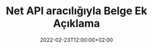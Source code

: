 ---
############################# Static ############################
layout: "product"
date: 2022-02-23T12:00:00+02:00
draft: false

product: "Annotation"
product_tag: "annotation"
platform: "Net"
platform_tag: "net"

############################# Head ############################
head_title: "Net Belge Ek Açıklama API'sı | PDF Word Excel PPTX Görüntülerini Görüntüleyin ve Açıklama Ekleyin"
head_description: "Net Belge Ek Açıklama API'sı. PDF Word DOCX, Excel XLSX, PPTX, EML EMLX, VSS VSD, OTP, CAD ve görüntü dosyası biçimlerini görüntüleyin, etiketleyin, yorumlayın ve açıklama ekleyin."

############################# Header ##########################
title: "Net API aracılığıyla Belge Ek Açıklama"
description: "Herhangi bir harici yazılım yüklemeden PDF, HTML, MS Office ve diğer belge biçimlerini Görüntüleme ve Açıklama Ekleme özelliklerine sahip Net Uygulamaları oluşturun."
button:
    enable: true
    icon: "fas fa-arrow-down"
    label: "Ücretsiz deneme sürümünü indirin"
    link: "https://downloads.groupdocs.com/annotation/net"

############################# SubMenu #########################
submenu:
    enable: true
    
    left:
        img_alt: "GroupDocs.Annotation for Net"
        image: "https://www.groupdocs.cloud/templates/groupdocs/images/product-logos/groupdocs-annotation-net.png"
        product: "GroupDocs.Annotation"
        platform: "Net"

    middle:
        button:
            # button loop
            - link: "#features"
              text: "Özellikler"

            # button loop
            - link: "https://products.groupdocs.app/annotation"
              text: "Canlı Demolar"

            # button loop
            - link: "https://purchase.groupdocs.com/pricing/annotation/net"
              text: "Fiyatlandırma"

    right:
        link_download: "https://downloads.groupdocs.com/annotation"
        link_learn: "https://docs.groupdocs.com/annotation/net/"
        link_buy: "https://purchase.groupdocs.com"

############################# Overview ############################
overview:
    enable: true
    content: |
      GroupDocs.Annotation Net API, Android, MacOS, Linux, Windows gibi farklı platformlarda ve işletim sistemlerinde belgelerdeki açıklamalarla çalışmanıza olanak sağlayan bir üründür. GroupDocs.Annotation, birçok avantaj sağlayan basit API'ye sahip bir kitaplık sağlar: örneğin, verileri gizli tutmanız veya kitaplıkla çalışmak için ne kadar güce ihtiyacınız olduğunu seçmeniz veya ek açıklamalarla çalışmayı kısmen değiştirmeniz gerekiyorsa, kitaplık çok hafif ve esnek.

      GroupDocs.Annotation for Net API, aşağıdakileri içeren farklı açıklama türleri ile çalışmanıza olanak tanır: Metin, Çoklu Çizgi, Alan, Alt Çizgi, Nokta, Filigran, Ok, Elips, Metin Değiştirme, Mesafe, Metin Alanı, Kaynak Düzeltme vb. PDF, HTML, Microsoft Office Word, Excel elektronik tabloları, PowerPoint sunumları, Visio, Outlook e-postaları, resimler, meta dosyaları, CAD çizimi ve diğer çeşitli biçimler gibi popüler belge biçimleri. API, belge sayfalarının küçük resimlerini alma yeteneği sağlar ve açıklamaların PDF dosyalarına ve dosyalarından içe ve dışa aktarılmasını destekler.

      Kitaplığı kullanarak, belgelerden açıklamalar ekleyebilir, düzenleyebilir, ayıklayabilir ve silebilirsiniz, belgeleri döndürebilir, küçük resim çözümünü değiştirebilirsiniz ve bu, tüm olasılıkların tam listesi değildir. Ayrıca, desteklenen tüm belge biçimlerindeki gereksinimlerinize göre açıklama özelliklerini özelleştirmek için kapsamlı bir veri nesneleri seti sunar.

      GroupDocs.Annotation for Net API ile çalışmak çok basittir ve yalnızca birkaç temel adımdan oluşur. İlk önce bir lisans ayarlamanız, ardından çalışmak istediğiniz dosyayı seçmeniz, ardından belge ek açıklamalarıyla (sil/düzenle/ayıkla/sil) bir şekilde değiştirip sonucu kaydetmeniz gerekir. Daha fazla bilgi için lütfen ürün belgelerine veya örnek setimize bakın.
      
      GroupDocs.Annotation düzenli olarak güncellenir ve müşterileri için destek sağlar, bize her zaman soru sorabilir veya fikirlerinizi gönderebilir veya yeni bir şey için ihtiyaçlarınızı bize anlatabilirsiniz ve biz de bunu yeni sürümlerimizde memnuniyetle uygulayacağız.
    tabs:
      enable: true
      
      ## TAB ONE ##
      tab_one:
        description: |
          Aşağıda GroupDocs.Annotation for Net'e genel bir bakış yer almaktadır:
      
        right:
          enable: true
          icon: "fab fa-html5"
          title:  genel bakış
          content: |
            * Açıklama Ekle
            * Açıklamaları Dışa Aktar 
            * Açıklamaları İçe Aktar
            * Yanıt Bazlı Yorumlar
            * Açıklama Uyumluluğu
      
      ## TAB TWO ##
      tab_two:
        description: |
          GroupDocs.Annotation for Net, aşağıdakiler dahil tüm popüler [belge dosyası biçimlerini](https://docs.groupdocs.com/annotation/Net/supported-document-formats/) destekler: Microsoft Office, PDF, resimler ve diğerleri.

        left:
          enable: true
          table:
            # table loop
            - title: "Microsoft Office Formats"
              content: |
                * **Word**: [DOC](/annotation/net/doc/), [DOCX](/annotation/net/docx/), [DOCM](/annotation/net/docm/), [DOT](/annotation/net/dot/), [DOTX](/annotation/net/dotx/), [RTF](/annotation/net/rtf/)
                * **Excel**: [XLS](/annotation/net/xls/), [XLSX](/annotation/net/xlsx/), [XLSB](/annotation/net/xlsb/), [XLSM](/annotation/net/xlsm/)
                * **PowerPoint**: [PPT](/annotation/net/ppt/), [PPTX](/annotation/net/pptx/), [PPS](/annotation/net/pps/), [PPSX](/annotation/net/ppsx/), [POTM](/annotation/net/potm/), [POTX](/annotation/net/potx/), [PPSM](/annotation/net/ppsm/), [PPTM](/annotation/net/pptm/), [WMF](/annotation/net/wmf/), [EMF](/annotation/net/emf/)
                * **Outlook**: [EML](/annotation/net/eml/), [EMLX](/annotation/net/emlx/), [MSG](/annotation/net/msg/)
                * **Visio**: [VSS](/annotation/net/vss/), [VST](/annotation/net/vst/), [VSD](/annotation/net/vsd/), [VSDX](/annotation/net/vsdx/), [VSX](/annotation/net/vsx/)

        right:
          enable: true
          table:
            # table loop
            - title: "Other Formats"
              content: |
                * **Portable**: [PDF](/annotation/net/pdf/) (PDF/A-1a, PDF/A-1b, PDF/A-2a)
                * **OpenDocument**: [ODT](/annotation/net/odt/), [ODS](/annotation/net/ods/), [ODP](/annotation/net/odp/)
                * **Images**: [BMP](/annotation/net/bmp/), [JPG](/annotation/net/jpg/), [JPEG](/annotation/net/jpeg/), [TIFF](/annotation/net/tiff/), [TIF](/annotation/net/tif/), [PNG](/annotation/net/png/), [GIF](/annotation/net/gif/), [DCM](/annotation/net/dcm/), [DICOM](/annotation/net/dicom/)
                * **AutoCAD**: [DWG](/annotation/net/dwg/), [DXF](/annotation/net/dxf/), [CAD](/annotation/net/cad/)
                * **Other**: [HTM](/annotation/net/htm/), [HTML](/annotation/net/html/), [CSV](/annotation/net/csv/), [DJVU](/annotation/net/djvu/), [OTP](/annotation/net/otp/), [OTT](/annotation/net/ott/)

      ## TAB THREE ##
      tab_three:
        description: |
          GroupDocs.Annotation for Net, aşağıdaki İşletim Sistemlerini, Çerçeveleri ve Paket Yöneticilerini destekler:
        
        left:
          enable: true
          table:
            # table loop
            - icon: "fab fa-windows"
              title:  İşletim sistemleri
              content: |
                * Windows Desktop (x86 & x64)
                * Windows Server (x86 & x64)
                * Windows Azure
                * Linux
                * MacOS

            # table loop
            - icon: "fas fa-code"
              title:  Desteklenen Çerçeveler
              content: |
                * .NET Standard 2.0
                * .NET Framework 2.0 or higher
                * .NET Core 2.0 or higher
                * Mono Framework 1.2 or higher

        right:
          enable: true
          table:
            # table loop
            - icon: "fas fa-box"
              title:  Paketleme yöneticisi
              content: |
                * NuGet
            
            # table loop
            - icon: "fas fa-tools"
              title:  Geliştirme Ortamları
              content: |
                * Microsoft Visual Studio
                * Xamarin.Android
                * Xamarin.IOS
                * Xamarin.Mac
                * MonoDevelop

############################# Features ############################
features:
    enable: true
    title: Net Özellikler için GroupDocs.Annotation

    feature:
      # feature loop
      - icon: "fas fa-copy"
        link: "https://docs.groupdocs.com/annotation/net/basic-usage/"
        content: Ek Açıklamalar ve Yanıtlar Ekleme, Düzenleme ve Kaldırma

      # feature loop
      - icon: "fas fa-eye"
        link: "https://docs.groupdocs.com/annotation/net/export-annotations/"
        content: Ek Açıklamaları Belgeye Aktar

      # feature loop
      - icon: "fas fa-bolt"
        link: "https://docs.groupdocs.com/annotation/net/evaluation-limitations-and-licensing-of-groupdocs-annotation/"
        content: Tarifeli Lisans – API Kullanımına Göre Ödeyerek Kontrollü Faturalama
      
      # feature loop
      - icon: "fas fa-code"
        link: "https://docs.groupdocs.com/annotation/net/extract-annotations-from-document/"
        content: Bir Belgenin Tüm Ek Açıklamalarını Almak İçin Tek İşlev Çağrısı

      # feature loop
      - icon: "fas fa-cloud"
        link: "https://docs.groupdocs.com/annotation/net/add-point-annotation/"
        content: Nokta Ek Açıklamasına Değer Atayın veya Mevcut Nokta Değerini Taşıyın

      # feature loop
      - icon: "fas fa-remove-format"
        link: "https://docs.groupdocs.com/annotation/net/add-link-annotation/"
        content: PDF, Word ve PowerPoint Slaytlarına Bağlantı Ek Açıklaması Ekleme

      # feature loop
      - icon: "fas fa-comment-slash"
        link: "https://docs.groupdocs.com/annotation/net/basic-usage/"
        content: Bir Ek Açıklamanın Arka Plan Rengini Ayarlayın veya Tüm Ek Açıklamaları Belgeden Kaldırın

      # feature loop
      - icon: "fas fa-border-all"
        link: "https://docs.groupdocs.com/annotation/net/generate-document-pages-preview/"
        content: PDF dosyalarına Doğrulukla Açıklama Ekleyin – PDF Belgesi ve Önbellek Sayfası Önizlemelerinin Görüntü Temsinisini Alın

      # feature loop
      - icon: "fas fa-wrench"
        link: "https://docs.groupdocs.com/annotation/net/import-annotations/"
        content: Belgenin Görüntü Gösteriminde Metin Ek Açıklamalarının Metin Koordinatlarını Alın

      # feature loop
      - icon: "fas fa-columns"
        link: "https://docs.groupdocs.com/annotation/net/add-area-annotation/"
        content: Kullanıcı Yorumlarını Alan Ek Açıklamasına Bağlayın ve İç İçe Yorumlar İçin Destek

      # feature loop
      - icon: "fas fa-file-word"
        link: "https://docs.groupdocs.com/annotation/net/add-arrow-annotation/"
        content: Belirli İçeriğe işaret etmek için Ok Ek Açıklamasını kullanın

      # feature loop
      - icon: "fas fa-envelope"
        link: "https://docs.groupdocs.com/annotation/net/add-distance-annotation/"
        content: Nesneler Arasındaki Mesafeyi Temsil Eden Bir Çizgi Çizmek İçin Mesafe Açıklamasını Kullanın

      # feature loop
      - icon: "fas fa-print"
        link: "https://docs.groupdocs.com/annotation/net/add-point-annotation/"
        content: Tıklatıldığında Yorum Eklemek için Pencere Açan Nokta Tabanlı Ek Açıklama

      # feature loop
      - icon: "fas fa-file-archive"
        link: "https://docs.groupdocs.com/annotation/net/add-polyline-annotation/"
        content: Çoklu Çizgi Ek Açıklama Olarak Oluşturulan Bağlı Çizgi Segmentleri Dizisi Oluşturma

      # feature loop
      - icon: "fas fa-lock"
        link: "https://docs.groupdocs.com/annotation/net/add-ellipse-annotation/"
        content: Düz Çizgi Segmentleri, Yay Segmentleri veya her ikisinin bir kombinasyonunu oluşturun

      # feature loop
      - icon: "fas fa-file-code"
        link: "https://docs.groupdocs.com/annotation/net/add-area-annotation/"
        content: Redaksiyon İçin Önerilen Belge Alanlarını İşaretle
      
      # feature loop
      - icon: "fas fa-fill-drip"
        link: "https://docs.groupdocs.com/annotation/net/add-image-annotation/"
        content: PDF, Diyagramlar, Word, Excel, Sunumlar ve Görsellere Resim Ek Açıklamaları Ekleyin

      # feature loop
      - icon: "fas fa-file-excel"
        link: "https://docs.groupdocs.com/annotation/net/add-annotation-to-the-document/"
        content: Belgeye Metin Alanı ve Metin Tabanlı Damga veya Filigran Ekleme

      # feature loop
      - icon: "fas fa-heading"
        link: "https://docs.groupdocs.com/annotation/net/add-annotation-to-the-document/"
        content: Bir Belgedeki Belirli Metnin Üstünü Çizin, Altını Çizin veya Değiştirin

      # feature loop
      - icon: "fas fa-project-diagram"
        link: "https://docs.groupdocs.com/annotation/net/update-annotations/"
        content: Yeni Yükseklik ve Genişlik Parametreleri atayarak Ek Açıklamayı Yeniden Boyutlandırın

      # feature loop
      - icon: "fas fa-cube"
        link: "https://docs.groupdocs.com/annotation/net/generate-document-pages-preview/"
        content: Belge Sayfalarının Küçük Resimlerini Alın. Görüntüler ve Diyagramlar için Çeşitli Açıklamalı Dokümanları Yönetin

      # feature loop
      - icon: "fab fa-uncharted"
        link: "https://docs.groupdocs.com/annotation/net/export-annotations/"
        content: Ek Açıklamaları Dışa Aktarın ve Çok Sayfalı TIFF dosyalarıyla çalışın
  
      # feature loop
      - icon: "fab fa-uncharted"
        link: "https://docs.groupdocs.com/annotation/net/add-watermark-annotation/"
        content: Filigran Ek Açıklaması için Dikey ve Yatay Hizalamayı Ayarlayın
  
      # feature loop
      - icon: "fab fa-uncharted"
        link: "https://docs.groupdocs.com/annotation/net/add-text-field-annotation/"
        content: Metin Alanı için Metin Yatay Hizalaması Ekleme

      # feature loop
      - icon: "fab fa-uncharted"
        link: "https://docs.groupdocs.com/annotation/net/document-text-info/"
        content: Belge metin satırları hakkında bilgi alın (metin, genişlik, yükseklik, girintiler)

    more_feature:
      # more_feature_loop
      - title: Birden Çok Ek Açıklama Türü İçin Destek
        content: |
          GroupDocs.Annotation for .NET, çeşitli ek açıklamalarla çalışmanıza olanak tanır. Bu, ekibinizle görevler üzerinde işbirliği yaparken özgürlük ve iletişim kolaylığı sağlar. Alan notu (bir alanı dikdörtgen olarak işaretleyin ve üzerine notlar ekleyin), nokta notu (yorumları belgenin herhangi bir noktasına yapıştırın), metin notu (seçilen metne yorum ekleyin), üstü çizili/altı çizili not ( bir paragrafa uygulanan), çoklu çizgi notu (şekilleri ve serbest çizgileri çizin), ok notu (ekteki yorumlarla birlikte ok işaretçisi), elips notu (elips içinde metni görüntüle), mesafe notu (nesneler arasındaki mesafeyi temsil eden bir çizgi çizin), bağlantı açıklama (desteklenen belge biçimlerine web bağlantıları ekleyin) ve filigran açıklaması (belgeye metin damgası veya filigran eklenebilir).

          ```cs
          // Initialize list of AnnotationInfo
          List<AnnotationInfo> annotations = new List<AnnotationInfo>();
          // Initialize text annotation
          AnnotationInfo textAnnotation = new AnnotationInfo
          {
            Box = new Rectangle((float)265.44, (float)153.86, 206, 36), Type = AnnotationType.Text 
          };
          // Add annotation to list
          annotations.Add(textAnnotation);
          // Get input file stream
          Stream inputFile = new FileStream("D:/input.pdf", FileMode.Open, File
          .ReadWrite);
          // Export annotation and save output file
          CommonUtilities.SaveOutputDocument(inputFile, annotations, DocumentType.Pdf);
          ```

############################# Support ############################
support:
    enable: true

############################# Solutions ############################
solutions:
    enable: true
    title: GroupDocs.Annotation, diğer popüler geliştirme ortamları için belge görüntüleme API'leri sunar

    solution:
        # solution loop
        - img_alt: "GroupDocs.Annotation for Java"
          image: "https://www.groupdocs.cloud/templates/groupdocs/images/product-logos/groupdocs-annotation-java.png"
          product: "GroupDocs.Annotation"
          platform: "Java"
          link: "/annotation/java/"

############################# Back to top ###############################
back_to_top:
  enable: true
---